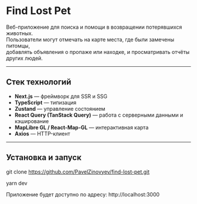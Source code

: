 
# Find Lost Pet

Веб-приложение для поиска и помощи в возвращении потерявшихся животных.  
Пользователи могут отмечать на карте места, где были замечены питомцы,  
добавлять объявления о пропаже или находке, и просматривать отчёты других людей.

---

## Стек технологий

- **Next.js** — фреймворк для SSR и SSG  
- **TypeScript** — типизация 
- **Zustand** — управление состоянием  
- **React Query (TanStack Query)** — работа с серверными данными и кэширование  
- **MapLibre GL / React-Map-GL** — интерактивная карта  
- **Axios** — HTTP-клиент  

---

## Установка и запуск

git clone https://github.com/PavelZinovyev/find-lost-pet.git

yarn dev

Приложение будет доступно по адресу:
http://localhost:3000
